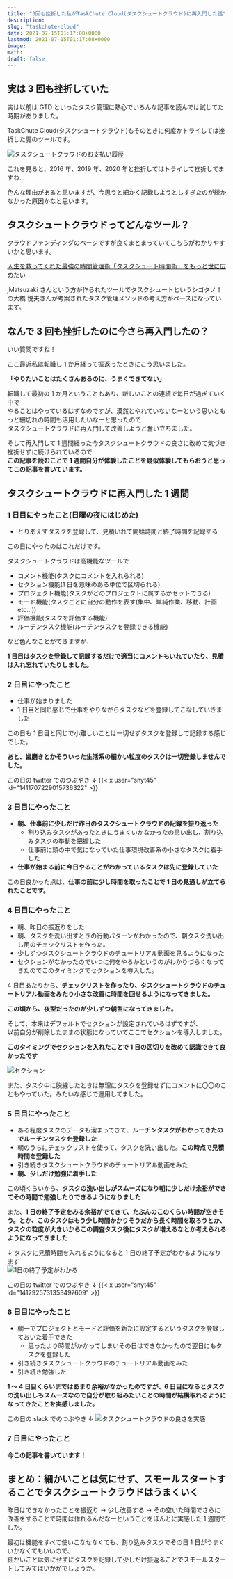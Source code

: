 ```yaml
---
title: "3回も挫折した私がTaskChute Cloud(タスクシュートクラウド)に再入門した話"
description:
slug: "taskchute-cloud"
date: 2021-07-15T01:17:08+0000
lastmod: 2021-07-15T01:17:08+0000
image:
math:
draft: false
---
```


## 実は 3 回も挫折していた

実は以前は GTD といったタスク管理に熱心でいろんな記事を読んでは試してた時期がありました。

TaskChute Cloud(タスクシュートクラウド)もそのときに何度かトライしては挫折した魔のツールです。

![タスクシュートクラウドのお支払い履歴](Snipaste_2021-07-10_08-04-53.png)

これを見ると、2016 年、2019 年、2020 年と挫折してはトライして挫折してますね…

色んな理由があると思いますが、今思うと細かく記録しようとしすぎたのが続かなかった原因かなと思います。

## タスクシュートクラウドってどんなツール？

クラウドファンディングのページですが良くまとまっていてこちらがわかりやすいかと思います。

[人生を救ってくれた最強の時間管理術「タスクシュート時間術」をもっと世に広めたい](https://camp-fire.jp/projects/view/162572)

jMatsuzaki さんという方が作られたツールでタスクシュートというシゴタノ！の大橋 悦夫さんが考案されたタスク管理メソッドの考え方がベースになっています。

## なんで 3 回も挫折したのに今さら再入門したの？

いい質問ですね！

ここ最近私は転職し 1 か月経って振返ったときにこう思いました。

**「やりたいことはたくさんあるのに、うまくできてない」**

転職して最初の 1 か月ということもあり、新しいことの連続で毎日が過ぎていく中で  
やることはやっているはずなのですが、漠然とやれていないなーという思いともっと細切れの時間も活用したいなーと思ったので  
タスクシュートクラウドに再入門して改善しようと奮い立ちました。

そして再入門して 1 週間経った今タスクシュートクラウドの良さに改めて気づき挫折せずに続けられているので  
**この記事を読むことで 1 週間自分が体験したことを疑似体験してもらおうと思ってこの記事を書いています。**

## タスクシュートクラウドに再入門した 1 週間

### 1 日目にやったこと(日曜の夜にはじめた)

- とりあえずタスクを登録して、見積いれて開始時間と終了時間を記録する

この日にやったのはこれだけです。

タスクシュートクラウドは高機能なツールで

- コメント機能(タスクにコメントを入れられる)
- セクション機能(1 日を意味のある単位で区切られる)
- プロジェクト機能(タスクがどのプロジェクトに属するかセットできる)
- モード機能(タスクごとに自分の動作を表す(集中、単純作業、移動、計画 etc...))
- 評価機能(タスクを評価する機能)
- ルーチンタスク機能(ルーチンタスクを登録できる機能)

など色んなことができますが、

**1 日目はタスクを登録して記録するだけで適当にコメントもいれていたり、見積は入れ忘れていたりしました。**

### 2 日目にやったこと

- 仕事が始まりました
- 1 日目と同じ感じで仕事をやりながらタスクなどを登録してこなしていきました

この日も 1 日目と同じで小難しいことは一切せずタスクを登録して記録する感じでした。

**あと、歯磨きとかそういった生活系の細かい粒度のタスクは一切登録しませんでした。**

この日の twitter でのつぶやき ↓
{{< x user="snyt45" id="1411707229015736322" >}}

### 3 日目にやったこと

- **朝、仕事前に少しだけ昨日のタスクシュートクラウドの記録を振り返った**
  - 割り込みタスクがあったときにうまくいかなかったの思い出し、割り込みタスクの挙動を把握した
  - 仕事前に頭の中で気になっていた仕事環境改善系の小さなタスクに着手した
- **仕事が始まる前に今日やることがわかっているタスクは先に登録していた**

この日良かった点は、**仕事の前に少し時間を取ったことで 1 日の見通しが立てられたことです。**

### 4 日目にやったこと

- 朝、昨日の振返りをした
- 朝、タスクを洗い出すときの行動パターンがわかったので、朝タスク洗い出し用のチェックリストを作った。
- 少しずつタスクシュートクラウドのチュートリアル動画を見るようになった
- セクションがなかったのでいつに何をやるかというのがわかりづらくなってきたのでこのタイミングでセクションを導入した。

4 日目あたりから、**チェックリストを作ったり、タスクシュートクラウドのチュートリアル動画をみたり小さな改善に時間を回せるようになってきました。**

**この頃から、夜型だったのが少しずつ朝型になってきました。**

そして、本来はデフォルトでセクションが設定されているはずですが、  
以前自分が削除したままの状態になっていてここでセクションを導入しました。

**このタイミングでセクションを入れたことで 1 日の区切りを改めて認識できて良かったです**

![セクション](Snipaste_2021-07-10_08-04-55.png)

また、タスク中に脱線したときは無理にタスクを登録せずにコメントに〇〇のこともやっていた。みたいな感じで運用してました。

### 5 日目にやったこと

- ある程度タスクのデータも溜まってきて、**ルーチンタスクがわかってきたのでルーチンタスクを登録した**
- 朝のうちにチェックリストを使って、タスクを洗い出した。**この時点で見積時間を登録した**
- 引き続きタスクシュートクラウドのチュートリアル動画をみた
- **朝、少しだけ勉強に着手した**

この頃くらいから、**タスクの洗い出しがスムーズになり朝に少しだけ余裕ができてその時間で勉強したりできるようになりました**

また、**1 日の終了予定をみる余裕がでてきて、たぶんのこのくらい時間が空きそう。とか、このタスクはもう少し時間かかりそうだから長く時間を取ろうとか、タスクの粒度が大きいからこの調査タスク後にタスクが増えるなとか考えられるようになってきました**

↓ タスクに見積時間を入れるようになると 1 日の終了予定がわかるようになります  
![1日の終了予定がわかる](Snipaste_2021-07-10_09-44-26.png)

この日の twitter でのつぶやき ↓
{{< x user="snyt45" id="1412925731353497609" >}}

### 6 日目にやったこと

- 朝一でプロジェクトとモードと評価を新たに設定するというタスクを登録しておいた着手できた
  - 思ったより時間がかかってしまいその日はできなかったので翌日にもタスクを登録した
- 引き続きタスクシュートクラウドのチュートリアル動画をみた
- 引き続き勉強した

**1 ～ 4 日目くらいまではあまり余裕がなかったのですが、6 日目になるとタスクの洗い出しもスムーズなので自分が取り組みたいことの時間が結構取れるようになってきたことを実感しました。**

この日の slack でのつぶやき ↓
![タスクシュートクラウドの良さを実感](Snipaste_2021-07-10_08-04-54.png)

### 7 日目にやったこと

**今この記事を書いています！**

## まとめ：細かいことは気にせず、スモールスタートすることでタスクシュートクラウドはうまくいく

昨日はできなかったことを振返り → 少し改善する → その空いた時間でさらに改善をすることで時間は作れるんだなーということをほんとに実感した 1 週間でした。

最初は機能をすべて使いこなせなくても、割り込みタスクでその日 1 日がうまくいかなくてもいいので、  
細かいことは気にせずにタスクを記録して少しだけ振返ることでスモールスタートしてみてはいかがでしょうか。
